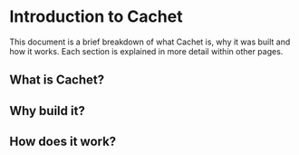 # Introduction to Cachet

This document is a brief breakdown of what Cachet is, why it was built and how it works. Each section is explained in more detail within other pages.

## What is Cachet?

## Why build it?

## How does it work?
